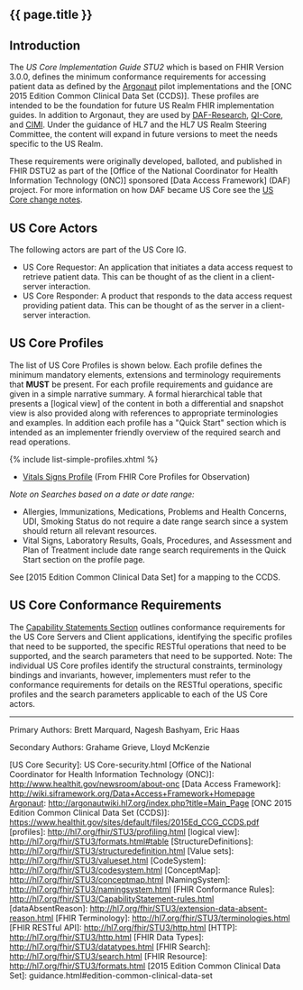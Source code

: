 ## {{ page.title }}

## Introduction

The *US Core Implementation Guide STU2* which is based on FHIR Version 3.0.0, defines the minimum conformance requirements for accessing patient data as defined by the [Argonaut] pilot implementations and the [ONC 2015 Edition Common Clinical Data Set (CCDS)]. These profiles are intended to be the foundation for future US Realm FHIR implementation guides. In addition to Argonaut, they are used by [DAF-Research], [QI-Core], and [CIMI].  Under the guidance of HL7 and the HL7 US Realm Steering Committee, the content will expand in future versions to meet the needs specific to the US Realm.

These requirements were originally developed, balloted, and published in FHIR DSTU2 as part of the [Office of the National Coordinator for Health Information Technology (ONC)] sponsored [Data Access Framework] (DAF) project. For more information on how DAF became US Core see the [US Core change notes](uscore-change-notes.html).  

## US Core Actors

The following actors are part of the US Core IG.

* US Core Requestor: An application that initiates a data access request to retrieve patient data. This can be thought of as the client in a client-server interaction.
* US Core Responder: A product that responds to the data access request providing patient data. This can be thought of as the server in a client-server interaction.


## US Core Profiles

The list of US Core Profiles is shown below.  Each profile defines the minimum mandatory elements, extensions and terminology requirements that **MUST** be present. For each profile requirements and guidance are given in a simple narrative summary. A formal hierarchical table that presents a [logical view] of the content in both a differential and snapshot view is also provided along with references to appropriate terminologies and examples.  In addition each profile has a "Quick Start" section which is intended as an implementer friendly overview of the required search and read operations.

{% include list-simple-profiles.xhtml %}
- [Vitals Signs Profile](us-core-vitalsigns.html) (From FHIR Core Profiles for Observation)

*Note on Searches based on a date or date range:*

- Allergies, Immunizations, Medications, Problems and Health Concerns, UDI, Smoking Status do not require a date range search since a system should return all relevant resources.
- Vital Signs, Laboratory Results, Goals, Procedures, and Assessment and Plan of Treatment include date range search requirements in the Quick Start section on the profile page.

See [2015 Edition Common Clinical Data Set] for a mapping to the CCDS.

## US Core Conformance Requirements

The [Capability Statements Section](capstmnts.html) outlines conformance requirements for the US Core Servers and Client applications, identifying the specific profiles that need to be supported, the specific RESTful operations that need to be supported, and the search parameters that need to be supported. Note: The individual US Core profiles identify the structural constraints, terminology bindings and invariants, however, implementers must refer to the conformance requirements for details on the RESTful operations, specific profiles and the search parameters applicable to each of the US Core actors.

----


Primary Authors: Brett Marquard, Nagesh Bashyam, Eric Haas

Secondary Authors: Grahame Grieve, Lloyd McKenzie



[QI-Core]:https://oncprojectracking.healthit.gov/wiki/display/TechLabSC/CQF+Home
[CIMI]:http://www.opencimi.org
[Argonaut]: http://argonautwiki.hl7.org/index.php?title=Main_Page
[DAF-Research]: http://hl7.org/fhir/us/daf-research/index.html
[US Core Security]: US Core-security.html
[Office of the National Coordinator for Health Information Technology (ONC)]: http://www.healthit.gov/newsroom/about-onc
[Data Access Framework]: http://wiki.siframework.org/Data+Access+Framework+Homepage
[Argonaut]: http://argonautwiki.hl7.org/index.php?title=Main_Page
[ONC 2015 Edition Common Clinical Data Set (CCDS)]: https://www.healthit.gov/sites/default/files/2015Ed_CCG_CCDS.pdf
[profiles]: http://hl7.org/fhir/STU3/profiling.html
[logical view]: http://hl7.org/fhir/STU3/formats.html#table
[StructureDefinitions]: http://hl7.org/fhir/STU3/structuredefinition.html
[Value sets]: http://hl7.org/fhir/STU3/valueset.html
[CodeSystem]: http://hl7.org/fhir/STU3/codesystem.html
[ConceptMap]: http://hl7.org/fhir/STU3/conceptmap.html
[NamingSystem]: http://hl7.org/fhir/STU3/namingsystem.html
[FHIR Conformance Rules]: http://hl7.org/fhir/STU3/CapabilityStatement-rules.html
[dataAbsentReason]: http://hl7.org/fhir/STU3/extension-data-absent-reason.html
[FHIR Terminology]: http://hl7.org/fhir/STU3/terminologies.html
[FHIR RESTful API]: http://hl7.org/fhir/STU3/http.html
[HTTP]: http://hl7.org/fhir/STU3/http.html
[FHIR Data Types]: http://hl7.org/fhir/STU3/datatypes.html
[FHIR Search]: http://hl7.org/fhir/STU3/search.html
[FHIR Resource]: http://hl7.org/fhir/STU3/formats.html
[2015 Edition Common Clinical Data Set]: guidance.html#edition-common-clinical-data-set

